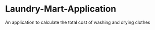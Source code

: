 # Laundry-Mart-Application

An application to calculate the total cost of washing and drying clothes
